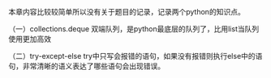 本章内容比较较简单所以没有关于题目的记录，记录两个python的知识点。

（一）collections.deque
双端队列，是python最底层的队列了，比用list当队列使用更加高效

（二）try-except-else
try中只写会报错的语句，如果没有报错则执行else中的语句，非常清晰的语义表达了哪些语句会出现错误。